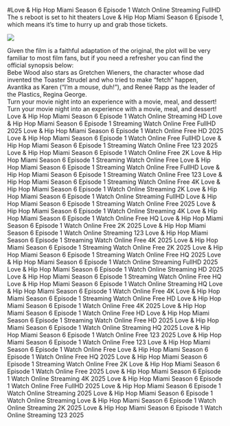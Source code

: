 #Love & Hip Hop Miami Season 6 Episode 1 Watch Online Streaming FullHD  
The s reboot is set to hit theaters Love & Hip Hop Miami Season 6 Episode 1, which means it’s time to hurry up and grab those tickets.  
  
[![](https://i.imgur.com/qSNzIqt.png)](https://movie.rssnews.media/xoYGtVaPt.php)  
  
Given the film is a faithful adaptation of the original, the plot will be very familiar to most film fans, but if you need a refresher you can find the official synopsis below:  
Bebe Wood also stars as Gretchen Wieners, the character whose dad invented the Toaster Strudel and who tried to make “fetch” happen, Avantika as Karen (“I’m a mouse, duh!”), and Reneé Rapp as the leader of the Plastics, Regina George.  
Turn your movie night into an experience with a movie, meal, and dessert!  
Turn your movie night into an experience with a movie, meal, and dessert!  
Love & Hip Hop Miami Season 6 Episode 1 Watch Online Streaming HD
Love & Hip Hop Miami Season 6 Episode 1 Streaming Watch Online Free FullHD 2025
Love & Hip Hop Miami Season 6 Episode 1 Watch Online Free HD 2025
Love & Hip Hop Miami Season 6 Episode 1 Watch Online Free FullHD
Love & Hip Hop Miami Season 6 Episode 1 Streaming Watch Online Free 123 2025
Love & Hip Hop Miami Season 6 Episode 1 Watch Online Free 2K
Love & Hip Hop Miami Season 6 Episode 1 Streaming Watch Online Free
Love & Hip Hop Miami Season 6 Episode 1 Streaming Watch Online Free FullHD
Love & Hip Hop Miami Season 6 Episode 1 Streaming Watch Online Free 123
Love & Hip Hop Miami Season 6 Episode 1 Streaming Watch Online Free 4K
Love & Hip Hop Miami Season 6 Episode 1 Watch Online Streaming 2K
Love & Hip Hop Miami Season 6 Episode 1 Watch Online Streaming FullHD
Love & Hip Hop Miami Season 6 Episode 1 Streaming Watch Online Free 2025
Love & Hip Hop Miami Season 6 Episode 1 Watch Online Streaming 4K
Love & Hip Hop Miami Season 6 Episode 1 Watch Online Free HQ
Love & Hip Hop Miami Season 6 Episode 1 Watch Online Free 2K 2025
Love & Hip Hop Miami Season 6 Episode 1 Watch Online Streaming 123
Love & Hip Hop Miami Season 6 Episode 1 Streaming Watch Online Free 4K 2025
Love & Hip Hop Miami Season 6 Episode 1 Streaming Watch Online Free 2K 2025
Love & Hip Hop Miami Season 6 Episode 1 Streaming Watch Online Free HQ 2025
Love & Hip Hop Miami Season 6 Episode 1 Watch Online Streaming FullHD 2025
Love & Hip Hop Miami Season 6 Episode 1 Watch Online Streaming HD 2025
Love & Hip Hop Miami Season 6 Episode 1 Streaming Watch Online Free HQ
Love & Hip Hop Miami Season 6 Episode 1 Watch Online Streaming HQ
Love & Hip Hop Miami Season 6 Episode 1 Watch Online Free 4K
Love & Hip Hop Miami Season 6 Episode 1 Streaming Watch Online Free HD
Love & Hip Hop Miami Season 6 Episode 1 Watch Online Free 4K 2025
Love & Hip Hop Miami Season 6 Episode 1 Watch Online Free HD
Love & Hip Hop Miami Season 6 Episode 1 Streaming Watch Online Free HD 2025
Love & Hip Hop Miami Season 6 Episode 1 Watch Online Streaming HQ 2025
Love & Hip Hop Miami Season 6 Episode 1 Watch Online Free 123 2025
Love & Hip Hop Miami Season 6 Episode 1 Watch Online Free 123
Love & Hip Hop Miami Season 6 Episode 1 Watch Online Free
Love & Hip Hop Miami Season 6 Episode 1 Watch Online Free HQ 2025
Love & Hip Hop Miami Season 6 Episode 1 Streaming Watch Online Free 2K
Love & Hip Hop Miami Season 6 Episode 1 Watch Online Free 2025
Love & Hip Hop Miami Season 6 Episode 1 Watch Online Streaming 4K 2025
Love & Hip Hop Miami Season 6 Episode 1 Watch Online Free FullHD 2025
Love & Hip Hop Miami Season 6 Episode 1 Watch Online Streaming 2025
Love & Hip Hop Miami Season 6 Episode 1 Watch Online Streaming
Love & Hip Hop Miami Season 6 Episode 1 Watch Online Streaming 2K 2025
Love & Hip Hop Miami Season 6 Episode 1 Watch Online Streaming 123 2025
